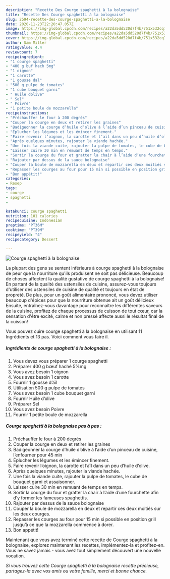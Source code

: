 ```yaml
---
description: "Recette Des Courge spaghetti à la bolognaise"
title: "Recette Des Courge spaghetti à la bolognaise"
slug: 2594-recette-des-courge-spaghetti-a-la-bolognaise
date: 2020-11-23T22:20:47.057Z
image: https://img-global.cpcdn.com/recipes/a22da5dd520d7f4b/751x532cq70/courge-spaghetti-a-la-bolognaise-photo-principale-de-la-recette.jpg
thumbnail: https://img-global.cpcdn.com/recipes/a22da5dd520d7f4b/751x532cq70/courge-spaghetti-a-la-bolognaise-photo-principale-de-la-recette.jpg
cover: https://img-global.cpcdn.com/recipes/a22da5dd520d7f4b/751x532cq70/courge-spaghetti-a-la-bolognaise-photo-principale-de-la-recette.jpg
author: Sam Miller
ratingvalue: 4.4
reviewcount: 7
recipeingredient:
- "1 courge spaghetti"
- "400 g buf hach 5mg"
- "1 oignon"
- "1 carotte"
- "1 gousse dal"
- "500 g pulpe de tomates"
- "1 cube bouquet garni"
- " Huile dolive"
- " Sel"
- " Poivre"
- "1 petite boule de mozzarella"
recipeinstructions:
- "Préchauffer le four à 200 degrés"
- "Couper la courge en deux et retirer les graines"
- "Badigeonner la courge d’huile d’olive à l’aide d’un pinceau de cuisine, l’enfourner pour 45 min"
- "Éplucher les légumes et les émincer finement."
- "Faire revenir l’oignon, la carotte et l’aïl dans un peu d’huile d’olive."
- "Après quelques minutes, rajouter la viande hachée."
- "Une fois la viande cuite, rajouter la pulpe de tomates, le cube de bouquet garni et assaisonner."
- "Laisser cuire 30 min en remuant de temps en temps."
- "Sortir la courge du four et gratter la chair à l’aide d’une fourchette afin d’y former les fameuses spaghettis."
- "Rajouter par dessus de la sauce bolognaise"
- "Couper la boule de mozzarella en deux et repartir ces deux moitiés sur les deux courges."
- "Repasser les courges au four pour 15 min si possible en position grill jusqu’à ce que la mozzarella commence à dorer."
- "Bon appétit!"
categories:
- Resep
tags:
- courge
- spaghetti
- 

katakunci: courge spaghetti  
nutrition: 101 calories
recipecuisine: Indonesian
preptime: "PT36M"
cooktime: "PT39M"
recipeyield: "4"
recipecategory: Dessert

---
```



![Courge spaghetti à la bolognaise](https://img-global.cpcdn.com/recipes/a22da5dd520d7f4b/751x532cq70/courge-spaghetti-a-la-bolognaise-photo-principale-de-la-recette.jpg)

La plupart des gens se sentent inférieurs à courge spaghetti à la bolognaise de peur que la nourriture qu'ils produisent ne soit pas délicieuse. Beaucoup de choses affectent la qualité gustative de courge spaghetti à la bolognaise! En partant de la qualité des ustensiles de cuisine, assurez-vous toujours d'utiliser des ustensiles de cuisine de qualité et toujours en état de propreté. De plus, pour un goût alimentaire prononcé, vous devez utiliser beaucoup d'épices pour que la nourriture obtenue ait un goût délicieux Ensuite, entraînez-vous davantage pour reconnaître les différentes saveurs de la cuisine, profitez de chaque processus de cuisson de tout cœur, car la sensation d'être excité, calme et non pressé affecte aussi le résultat final de la cuisson!

<!--inarticleads1-->

Vous pouvez cuire courge spaghetti à la bolognaise en utilisant 11 Ingrédients et 13 pas. Voici comment vous faire il.

##### Ingrédients de courge spaghetti à la bolognaise :

1. Vous devez vous préparer 1 courge spaghetti
1. Préparer 400 g bœuf haché 5%mg
1. Vous avez besoin 1 oignon
1. Vous avez besoin 1 carotte
1. Fournir 1 gousse d’aïl
1. Utilisation 500 g pulpe de tomates
1. Vous avez besoin 1 cube bouquet garni
1. Fournir  Huile d’olive
1. Préparer  Sel
1. Vous avez besoin  Poivre
1. Fournir 1 petite boule de mozzarella




<!--inarticleads2-->

##### Courge spaghetti à la bolognaise pas à pas :

1. Préchauffer le four à 200 degrés
1. Couper la courge en deux et retirer les graines
1. Badigeonner la courge d’huile d’olive à l’aide d’un pinceau de cuisine, l’enfourner pour 45 min
1. Éplucher les légumes et les émincer finement.
1. Faire revenir l’oignon, la carotte et l’aïl dans un peu d’huile d’olive.
1. Après quelques minutes, rajouter la viande hachée.
1. Une fois la viande cuite, rajouter la pulpe de tomates, le cube de bouquet garni et assaisonner.
1. Laisser cuire 30 min en remuant de temps en temps.
1. Sortir la courge du four et gratter la chair à l’aide d’une fourchette afin d’y former les fameuses spaghettis.
1. Rajouter par dessus de la sauce bolognaise
1. Couper la boule de mozzarella en deux et repartir ces deux moitiés sur les deux courges.
1. Repasser les courges au four pour 15 min si possible en position grill jusqu’à ce que la mozzarella commence à dorer.
1. Bon appétit!




<!--inarticleads1-->

<p>
Maintenant que vous avez terminé cette recette de Courge spaghetti à la bolognaise, explorez maintenant les recettes, implémentez-la et profitez-en. Vous ne savez jamais - vous avez tout simplement découvert une nouvelle vocation.
</p>

<p>
<i>Si vous trouvez cette Courge spaghetti à la bolognaise recette précieuse, partagez-la avec vos amis ou votre famille, merci et bonne chance.</i>
</p>
